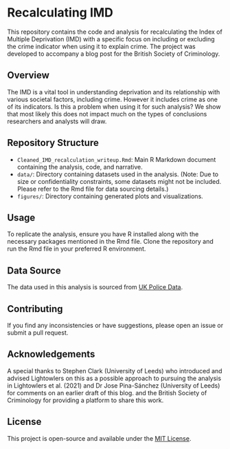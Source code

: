 
# Recalculating IMD

This repository contains the code and analysis for recalculating the Index of Multiple Deprivation (IMD) with a specific focus on including or excluding the crime indicator when using it to explain crime. The project was developed to accompany a blog post for the British Society of Criminology.

## Overview

The IMD is a vital tool in understanding deprivation and its relationship with various societal factors, including crime. However it includes crime as one of its indicators. Is this a problem when using it for such analysis? We show that most likely this does not impact much on the types of conclusions researchers and analysts will draw. 

## Repository Structure

- `Cleaned_IMD_recalculation_writeup.Rmd`: Main R Markdown document containing the analysis, code, and narrative.
- `data/`: Directory containing datasets used in the analysis. (Note: Due to size or confidentiality constraints, some datasets might not be included. Please refer to the Rmd file for data sourcing details.)
- `figures/`: Directory containing generated plots and visualizations.

## Usage

To replicate the analysis, ensure you have R installed along with the necessary packages mentioned in the Rmd file. Clone the repository and run the Rmd file in your preferred R environment.

## Data Source

The data used in this analysis is sourced from [UK Police Data](https://data.police.uk/).

## Contributing

If you find any inconsistencies or have suggestions, please open an issue or submit a pull request.

## Acknowledgements
A special thanks to Stephen Clark (University of Leeds) who introduced and advised Lightowlers on this as a possible approach to pursuing the analysis in Lightowlers et al. (2021) and Dr Jose Pina-Sánchez (University of Leeds) for comments on an earlier draft of this blog. and the British Society of Criminology for providing a platform to share this work. 

## License

This project is open-source and available under the [MIT License](LICENSE).

